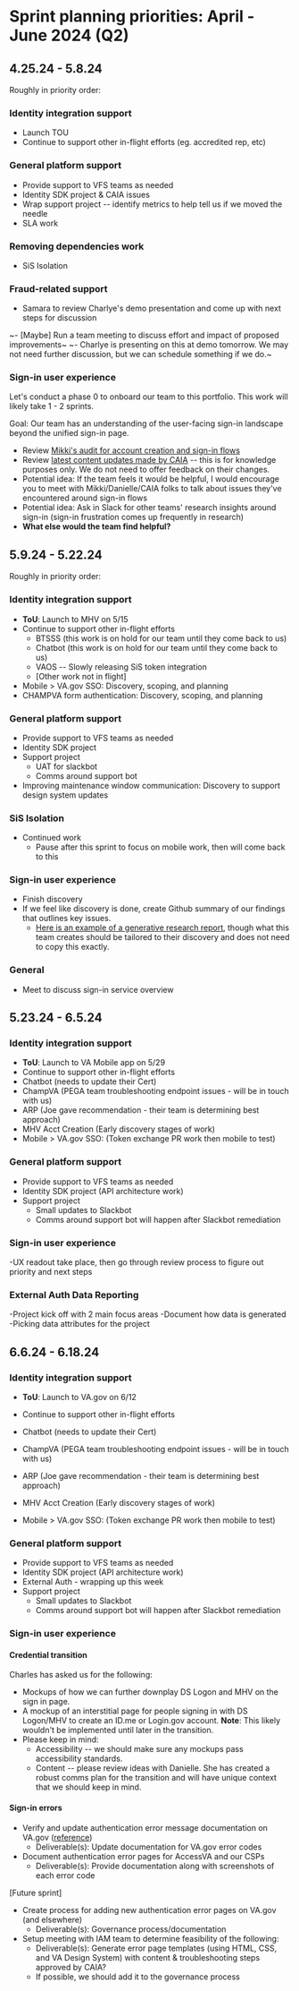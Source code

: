 # Sprint planning priorities: April - June 2024 (Q2)

## 4.25.24 - 5.8.24

Roughly in priority order:

### Identity integration support

- Launch TOU
- Continue to support other in-flight efforts (eg. accredited rep, etc)

### General platform support

- Provide support to VFS teams as needed
- Identity SDK project & CAIA issues
- Wrap support project --  identify metrics to help tell us if we moved the needle
- SLA work

### Removing dependencies work

- SiS Isolation

### Fraud-related support

- Samara to review Charlye's demo presentation and come up with next steps for discussion

~- [Maybe] Run a team meeting to discuss effort and impact of proposed improvements~
  ~- Charlye is presenting on this at demo tomorrow. We may not need further discussion, but we can schedule something if we do.~

### Sign-in user experience

Let's conduct a phase 0 to onboard our team to this portfolio. This work will likely take 1 - 2 sprints. 

Goal: Our team has an understanding of the user-facing sign-in landscape beyond the unified sign-in page.

- Review [Mikki's audit for account creation and sign-in flows](https://github.com/department-of-veterans-affairs/va.gov-team/blob/master/products/identity/login/discovery/account-creation-and-singn-in-flow-audit.pdf)
- Review [latest content updates made by CAIA](https://github.com/department-of-veterans-affairs/va.gov-team/issues/76785) -- this is for knowledge purposes only. We do not need to offer feedback on their changes.
- Potential idea: If the team feels it would be helpful, I would encourage you to meet with Mikki/Danielle/CAIA folks to talk about issues they've encountered around sign-in flows
- Potential idea: Ask in Slack for other teams' research insights around sign-in (sign-in frustration comes up frequently in research)
- **What else would the team find helpful?**

## 5.9.24 - 5.22.24

Roughly in priority order:

### Identity integration support

- **ToU**: Launch to MHV on 5/15
- Continue to support other in-flight efforts
  - BTSSS (this work is on hold for our team until they come back to us)
  - Chatbot (this work is on hold for our team until they come back to us)
  - VAOS -- Slowly releasing SiS token integration
  - [Other work not in flight]
- Mobile > VA.gov SSO: Discovery, scoping, and planning
- CHAMPVA form authentication: Discovery, scoping, and planning

### General platform support

- Provide support to VFS teams as needed
- Identity SDK project
- Support project
  - UAT for slackbot
  - Comms around support bot
- Improving maintenance window communication: Discovery to support design system updates

### SiS Isolation 

- Continued work
  - Pause after this sprint to focus on mobile work, then will come back to this

### Sign-in user experience

- Finish discovery
- If we feel like discovery is done, create Github summary of our findings that outlines key issues.
  - [Here is an example of a generative research report](https://github.com/department-of-veterans-affairs/va.gov-team/blob/master/products/identity-personalization/onboarding/discovery-research/2024-03-onboarding-generative-research/findings-summary.md), though what this team creates should be tailored to their discovery and does not need to copy this exactly.
 
### General

- Meet to discuss sign-in service overview

## 5.23.24 - 6.5.24

### Identity integration support

- **ToU**: Launch to VA Mobile app on 5/29
- Continue to support other in-flight efforts
- Chatbot (needs to update their Cert)
- ChampVA (PEGA team troubleshooting endpoint issues - will be in touch with us)
- ARP (Joe gave recommendation - their team is determining best approach)
- MHV Acct Creation (Early discovery stages of work)
- Mobile > VA.gov SSO: (Token exchange PR work then mobile to test)

### General platform support

- Provide support to VFS teams as needed
- Identity SDK project (API architecture work)
- Support project
  - Small updates to Slackbot
  - Comms around support bot will happen after Slackbot remediation
 
### Sign-in user experience

-UX readout take place, then go through review process to figure out priority and next steps

### External Auth Data Reporting

-Project kick off with 2 main focus areas
  -Document how data is generated
  -Picking data attributes for the project

## 6.6.24 - 6.18.24

### Identity integration support

- **ToU**: Launch to VA.gov on 6/12

  
- Continue to support other in-flight efforts 
- Chatbot (needs to update their Cert)
- ChampVA (PEGA team troubleshooting endpoint issues - will be in touch with us)
- ARP (Joe gave recommendation - their team is determining best approach)
- MHV Acct Creation (Early discovery stages of work)
- Mobile > VA.gov SSO: (Token exchange PR work then mobile to test)

### General platform support



- Provide support to VFS teams as needed
- Identity SDK project (API architecture work)
- External Auth - wrapping up this week
- Support project
  - Small updates to Slackbot
  - Comms around support bot will happen after Slackbot remediation

### Sign-in user experience

#### Credential transition

Charles has asked us for the following:

- Mockups of how we can further downplay DS Logon and MHV on the sign in page.
- A mockup of an interstitial page for people signing in with DS Logon/MHV to create an ID.me or Login.gov account. **Note**: This likely wouldn't be implemented until later in the transition.
- Please keep in mind:
  - Accessibility -- we should make sure any mockups pass accessibility standards.
  - Content -- please review ideas with Danielle. She has created a robust comms plan for the transition and will have unique context that we should keep in mind. 


#### Sign-in errors

- Verify and update authentication error message documentation on VA.gov ([reference](https://github.com/department-of-veterans-affairs/va.gov-team/blob/master/products/identity/Troubleshooting_logging/troubleshooting_signin.md#001---authorization-denied-by-user))
  - Deliverable(s): Update documentation for VA.gov error codes
- Document authentication error pages for AccessVA and our CSPs
  - Deliverable(s): Provide documentation along with screenshots of each error code
 
[Future sprint]
- Create process for adding new authentication error pages on VA.gov (and elsewhere)
  - Deliverable(s): Governance process/documentation
- Setup meeting with IAM team to determine feasibility of the following:
  - Deliverable(s): Generate error page templates (using HTML, CSS, and VA Design System) with content & troubleshooting steps approved by CAIA?
  - If possible, we should add it to the governance process


